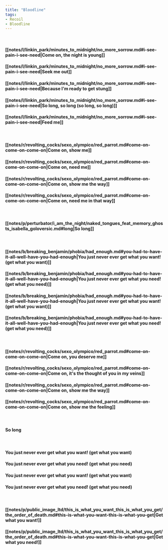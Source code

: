 ```yaml
---
title: "Bloodline"
tags:
- Recoil
- Bloodline
---
```

&nbsp;
#### [[notes/l/linkin_park/minutes_to_midnight/no_more_sorrow.md#i-see-pain-i-see-need|Come on, the night is young]]
#### [[notes/l/linkin_park/minutes_to_midnight/no_more_sorrow.md#i-see-pain-i-see-need|Seek me out]]
#### [[notes/l/linkin_park/minutes_to_midnight/no_more_sorrow.md#i-see-pain-i-see-need|Because I'm ready to get stung]]
#### [[notes/l/linkin_park/minutes_to_midnight/no_more_sorrow.md#i-see-pain-i-see-need|So long, so long (so long, so long)]]
#### [[notes/l/linkin_park/minutes_to_midnight/no_more_sorrow.md#i-see-pain-i-see-need|Feed me]]
&nbsp;
#### [[notes/r/revolting_cocks/sexo_olympico/red_parrot.md#come-on-come-on-come-on|Come on, show me]]
#### [[notes/r/revolting_cocks/sexo_olympico/red_parrot.md#come-on-come-on-come-on|Come on, need me]]
#### [[notes/r/revolting_cocks/sexo_olympico/red_parrot.md#come-on-come-on-come-on|Come on, show me the way]]
#### [[notes/r/revolting_cocks/sexo_olympico/red_parrot.md#come-on-come-on-come-on|Come on, need me in that way]]
&nbsp;
#### [[notes/p/perturbator/i_am_the_night/naked_tongues_feat_memory_ghosts_isabella_goloversic.md#long|So long]]
&nbsp;
#### [[notes/b/breaking_benjamin/phobia/had_enough.md#you-had-to-have-it-all-well-have-you-had-enough|You just never ever get what you want! (get what you want)]]
#### [[notes/b/breaking_benjamin/phobia/had_enough.md#you-had-to-have-it-all-well-have-you-had-enough|You just never ever get what you need! (get what you need)]]
#### [[notes/b/breaking_benjamin/phobia/had_enough.md#you-had-to-have-it-all-well-have-you-had-enough|You just never ever get what you want! (get what you want)]]
#### [[notes/b/breaking_benjamin/phobia/had_enough.md#you-had-to-have-it-all-well-have-you-had-enough|You just never ever get what you need! (get what you need)]]
&nbsp;
#### [[notes/r/revolting_cocks/sexo_olympico/red_parrot.md#come-on-come-on-come-on|Come on, you deserve me]]
#### [[notes/r/revolting_cocks/sexo_olympico/red_parrot.md#come-on-come-on-come-on|Come on, it's the thought of you in my veins]]
#### [[notes/r/revolting_cocks/sexo_olympico/red_parrot.md#come-on-come-on-come-on|Come on, show me the way]]
#### [[notes/r/revolting_cocks/sexo_olympico/red_parrot.md#come-on-come-on-come-on|Come on, show me the feeling]]
&nbsp;
#### So long
&nbsp;
#### You just never ever get what you want! (get what you want)
#### You just never ever get what you need! (get what you need)
#### You just never ever get what you want! (get what you want)
#### You just never ever get what you need! (get what you need)
&nbsp;
#### [[notes/p/public_image_ltd/this_is_what_you_want_this_is_what_you_get/the_order_of_death.md#this-is-what-you-want-this-is-what-you-get|Get what you want!]]
#### [[notes/p/public_image_ltd/this_is_what_you_want_this_is_what_you_get/the_order_of_death.md#this-is-what-you-want-this-is-what-you-get|Get what you need!]]
